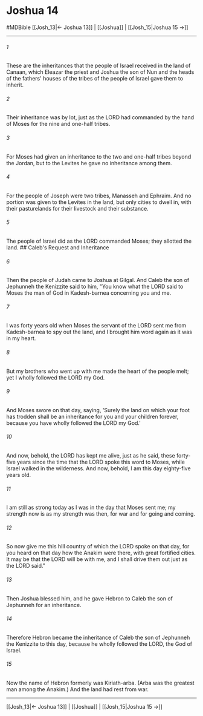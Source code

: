 # Joshua 14
#MDBible
[[Josh_13|← Joshua 13]] | [[Joshua]] | [[Josh_15|Joshua 15 →]]

***

###### 1 
These are the inheritances that the people of Israel received in the land of Canaan, which Eleazar the priest and Joshua the son of Nun and the heads of the fathers' houses of the tribes of the people of Israel gave them to inherit. 

###### 2 
Their inheritance was by lot, just as the LORD had commanded by the hand of Moses for the nine and one-half tribes. 

###### 3 
For Moses had given an inheritance to the two and one-half tribes beyond the Jordan, but to the Levites he gave no inheritance among them. 

###### 4 
For the people of Joseph were two tribes, Manasseh and Ephraim. And no portion was given to the Levites in the land, but only cities to dwell in, with their pasturelands for their livestock and their substance. 

###### 5 
The people of Israel did as the LORD commanded Moses; they allotted the land. ## Caleb's Request and Inheritance 

###### 6 
Then the people of Judah came to Joshua at Gilgal. And Caleb the son of Jephunneh the Kenizzite said to him, "You know what the LORD said to Moses the man of God in Kadesh-barnea concerning you and me. 

###### 7 
I was forty years old when Moses the servant of the LORD sent me from Kadesh-barnea to spy out the land, and I brought him word again as it was in my heart. 

###### 8 
But my brothers who went up with me made the heart of the people melt; yet I wholly followed the LORD my God. 

###### 9 
And Moses swore on that day, saying, 'Surely the land on which your foot has trodden shall be an inheritance for you and your children forever, because you have wholly followed the LORD my God.' 

###### 10 
And now, behold, the LORD has kept me alive, just as he said, these forty-five years since the time that the LORD spoke this word to Moses, while Israel walked in the wilderness. And now, behold, I am this day eighty-five years old. 

###### 11 
I am still as strong today as I was in the day that Moses sent me; my strength now is as my strength was then, for war and for going and coming. 

###### 12 
So now give me this hill country of which the LORD spoke on that day, for you heard on that day how the Anakim were there, with great fortified cities. It may be that the LORD will be with me, and I shall drive them out just as the LORD said." 

###### 13 
Then Joshua blessed him, and he gave Hebron to Caleb the son of Jephunneh for an inheritance. 

###### 14 
Therefore Hebron became the inheritance of Caleb the son of Jephunneh the Kenizzite to this day, because he wholly followed the LORD, the God of Israel. 

###### 15 
Now the name of Hebron formerly was Kiriath-arba. (Arba was the greatest man among the Anakim.) And the land had rest from war. 

***

[[Josh_13|← Joshua 13]] | [[Joshua]] | [[Josh_15|Joshua 15 →]]
